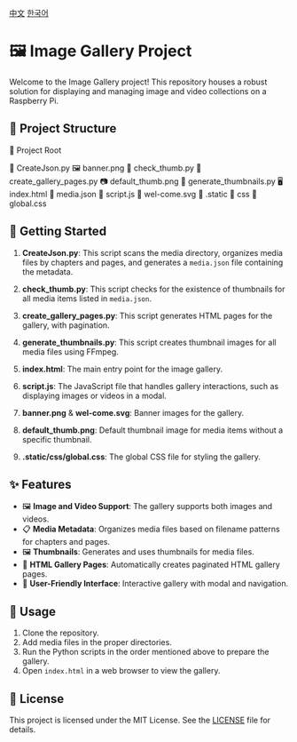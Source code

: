 [中文](./README_CN.md) [한국어](./README_KR.md)
# 🖼️ Image Gallery Project

Welcome to the Image Gallery project! This repository houses a robust solution for displaying and managing image and video collections on a Raspberry Pi.

## 📂 Project Structure

📁 Project Root

📝 CreateJson.py
🖼️ banner.png
📝 check_thumb.py
📝 create_gallery_pages.py
📷 default_thumb.png
📝 generate_thumbnails.py
🖥️ index.html
📝 media.json
📜 script.js
🎨 wel-come.svg
    📁 .static
        📁 css
            🎨 global.css



## 🚀 Getting Started

1. **CreateJson.py**: This script scans the media directory, organizes media files by chapters and pages, and generates a `media.json` file containing the metadata.

2. **check_thumb.py**: This script checks for the existence of thumbnails for all media items listed in `media.json`.

3. **create_gallery_pages.py**: This script generates HTML pages for the gallery, with pagination.

4. **generate_thumbnails.py**: This script creates thumbnail images for all media files using FFmpeg.

5. **index.html**: The main entry point for the image gallery.

6. **script.js**: The JavaScript file that handles gallery interactions, such as displaying images or videos in a modal.

7. **banner.png** & **wel-come.svg**: Banner images for the gallery.

8. **default_thumb.png**: Default thumbnail image for media items without a specific thumbnail.

9. **.static/css/global.css**: The global CSS file for styling the gallery.

## ✨ Features

- 🖼️ **Image and Video Support**: The gallery supports both images and videos.
- 📋 **Media Metadata**: Organizes media files based on filename patterns for chapters and pages.
- 🖼️ **Thumbnails**: Generates and uses thumbnails for media files.
- 📃 **HTML Gallery Pages**: Automatically creates paginated HTML gallery pages.
- 🎯 **User-Friendly Interface**: Interactive gallery with modal and navigation.

## 📌 Usage

1. Clone the repository.
2. Add media files in the proper directories.
3. Run the Python scripts in the order mentioned above to prepare the gallery.
4. Open `index.html` in a web browser to view the gallery.

## 📜 License

This project is licensed under the MIT License. See the [LICENSE](LICENSE) file for details.
